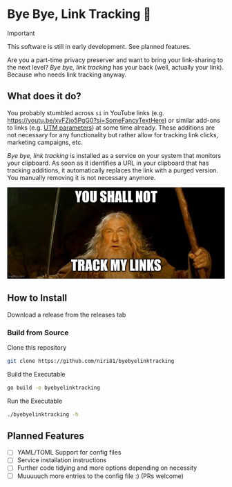 # Bye Bye, Link Tracking 👋

> [!IMPORTANT]
> This software is still in early development. See planned features.

Are you a part-time privacy preserver and want to bring your link-sharing to the next level? _Bye bye, link tracking_ has your back (well, actually your link). Because who needs link tracking anyway.

## What does it do?

You probably stumbled across `si` in YouTube links (e.g. <https://youtu.be/xvFZjo5PgG0?si=SomeFancyTextHere>) or similar add-ons to links (e.g. [UTM parameters](https://en.wikipedia.org/wiki/UTM_parameters)) at some time already. These additions are not necessary for any functionality but rather allow for tracking link clicks, marketing campaigns, etc.

_Bye bye, link tracking_ is installed as a service on your system that monitors your clipboard. As soon as it identifies a URL in your clipboard that has tracking additions, it automatically replaces the link with a purged version. You manually removing it is not necessary anymore.

![Gandalf "You shall not pass" meme adopted to "You shall not track my links"](/img/gandalf.jpeg)

## How to Install
Download a release from the releases tab

### Build from Source

Clone this repository

```sh
git clone https://github.com/niri81/byebyelinktracking
```

Build the Executable

```sh
go build -o byebyelinktracking
```

Run the Executable

```sh
./byebyelinktracking -h
```

## Planned Features

- [ ] YAML/TOML Support for config files
- [ ] Service installation instructions
- [ ] Further code tidying and more options depending on necessity
- [ ] Muuuuuch more entries to the config file :) (PRs welcome)
